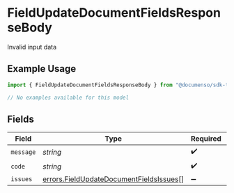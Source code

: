 # FieldUpdateDocumentFieldsResponseBody

Invalid input data

## Example Usage

```typescript
import { FieldUpdateDocumentFieldsResponseBody } from "@documenso/sdk-typescript/models/errors";

// No examples available for this model
```

## Fields

| Field                                                                                              | Type                                                                                               | Required                                                                                           | Description                                                                                        |
| -------------------------------------------------------------------------------------------------- | -------------------------------------------------------------------------------------------------- | -------------------------------------------------------------------------------------------------- | -------------------------------------------------------------------------------------------------- |
| `message`                                                                                          | *string*                                                                                           | :heavy_check_mark:                                                                                 | N/A                                                                                                |
| `code`                                                                                             | *string*                                                                                           | :heavy_check_mark:                                                                                 | N/A                                                                                                |
| `issues`                                                                                           | [errors.FieldUpdateDocumentFieldsIssues](../../models/errors/fieldupdatedocumentfieldsissues.md)[] | :heavy_minus_sign:                                                                                 | N/A                                                                                                |